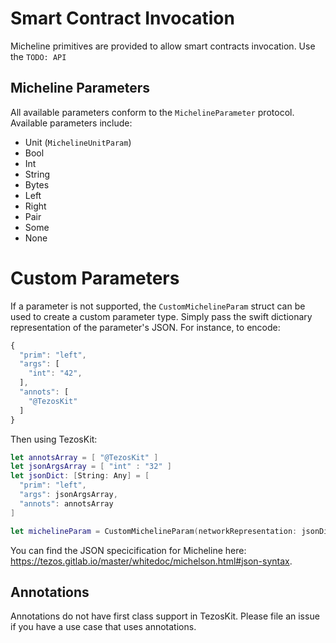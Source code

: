 # Smart Contract Invocation

Micheline primitives are provided to allow smart contracts invocation. Use the `TODO: API`

## Micheline Parameters

All available parameters conform to the `MichelineParameter` protocol. Available parameters include:
- Unit (`MichelineUnitParam`)
- Bool
- Int
- String
- Bytes
- Left
- Right
- Pair 
- Some
- None

# Custom Parameters

If a parameter is not supported, the `CustomMichelineParam` struct can be used to create a custom parameter type. Simply pass the swift dictionary representation of the parameter's JSON. For instance, to encode: 

```javascript
{
  "prim": "left",
  "args": [
    "int": "42",
  ],
  "annots": [
    "@TezosKit"
  ]
}
```

Then using TezosKit:

```swift
let annotsArray = [ "@TezosKit" ]
let jsonArgsArray = [ "int" : "32" ]
let jsonDict: [String: Any] = [
  "prim": "left",
  "args": jsonArgsArray,
  "annots": annotsArray
]

let michelineParam = CustomMichelineParam(networkRepresentation: jsonDict)
```

You can find the JSON specicification for Micheline here: https://tezos.gitlab.io/master/whitedoc/michelson.html#json-syntax.

## Annotations

Annotations do not have first class support in TezosKit. Please file an issue if you have a use case that uses annotations.
